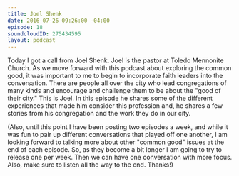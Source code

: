 ```yaml
---
title: Joel Shenk
date: 2016-07-26 09:26:00 -04:00
episode: 18
soundcloudID: 275434595
layout: podcast
---
```


Today I got a call from Joel Shenk. Joel is the pastor at Toledo Mennonite Church. As we move forward with this podcast about exploring the common good, it was important to me to begin to incorporate faith leaders into the conversation. There are people all over the city who lead congregations of many kinds and encourage and challenge them to be about the "good of their city." This is Joel. In this episode he shares some of the different experiences that made him consider this profession and, he shares a few stories from his congregation and the work they do in our city.

(Also, until this point I have been posting two episodes a week, and while it was fun to pair up different conversations that played off one another, I am looking forward to talking more about other "common good" issues at the end of each episode. So, as they become a bit longer I am going to try to release one per week. Then we can have one conversation with more focus. Also, make sure to listen all the way to the end. Thanks!)
